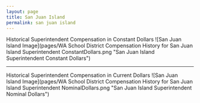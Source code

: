 ```yaml
---
layout: page
title: San Juan Island
permalink: san juan island
---
```



Historical Superintendent Compensation in Constant Dollars
![San Juan Island Image](pages/WA School District Compensation History for San Juan Island Superintendent ConstantDollars.png "San Juan Island Superintendent Constant Dollars")

___

Historical Superintendent Compensation in Current Dollars
![San Juan Island Image](pages/WA School District Compensation History for San Juan Island Superintendent NominalDollars.png "San Juan Island Superintendent Nominal Dollars")